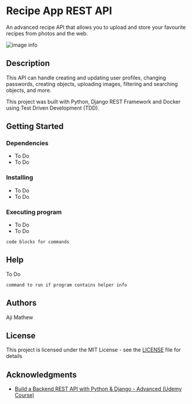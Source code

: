 # Recipe App REST API

An advanced recipe API that allows you to upload and store your favourite recipes from photos and the web. 

![image info](https://upload.wikimedia.org/wikipedia/commons/thumb/c/cc/Recipe-575434.svg/281px-Recipe-575434.svg.png)

## Description

This API can handle creating and updating user profiles, changing passwords, creating objects, uploading images, filtering and searching objects, and more.

This project was built with Python, Django REST Framework and Docker using Test Driven Development (TDD).

## Getting Started

### Dependencies

* To Do
* To Do

### Installing

* To Do
* To Do

### Executing program

* To Do
* To Do
```
code blocks for commands
```

## Help

To Do
```
command to run if program contains helper info
```

## Authors

Aji Mathew

## License

This project is licensed under the MIT License - see the [LICENSE](./LICENSE) file for details

## Acknowledgments

* [Build a Backend REST API with Python & Django - Advanced (Udemy Course)](https://www.udemy.com/course/django-python-advanced/)
